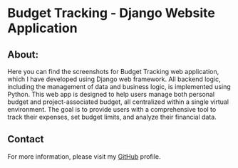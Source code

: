 # Budget Tracking - Django Website Application

## About:
Here you can find the screenshots for Budget Tracking web application, which I have developed using Django web framework.
All backend logic, including the management of data and business logic, is implemented using Python. 
This web app is designed to help users manage both personal budget and project-associated budget, all centralized 
within a single virtual environment. 
The goal is to provide users with a comprehensive tool to track their expenses, set budget limits, and analyze their 
financial data.

## Contact
For more information, please visit my [GitHub](https://github.com/margaretacrivat) profile.
